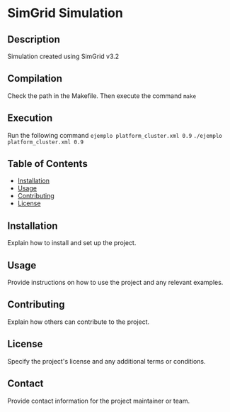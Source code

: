 # SimGrid Simulation

## Description
Simulation created using SimGrid v3.2

## Compilation
Check the path in the Makefile. Then execute the command `make`

## Execution
Run the following command
`ejemplo platform_cluster.xml 0.9`
`./ejemplo platform_cluster.xml 0.9`

## Table of Contents
- [Installation](#installation)
- [Usage](#usage)
- [Contributing](#contributing)
- [License](#license)

## Installation
Explain how to install and set up the project.

## Usage
Provide instructions on how to use the project and any relevant examples.

## Contributing
Explain how others can contribute to the project.

## License
Specify the project's license and any additional terms or conditions.

## Contact
Provide contact information for the project maintainer or team.
